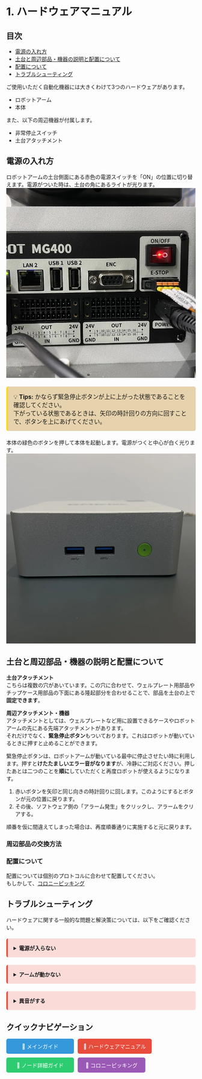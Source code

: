 # 1. ハードウェアマニュアル

## 目次
- [電源の入れ方](#電源の入れ方)
- [土台と周辺部品・機器の説明と配置について](#土台と周辺部品機器の説明と配置について)
- [配置について](#配置について)
- [トラブルシューティング](#トラブルシューティング)

ご使用いただく自動化機器には大きくわけて3つのハードウェアがあります。
- ロボットアーム
- 本体

また、以下の周辺機器が付属します。
- 非常停止スイッチ 
- 土台アタッチメント


## 電源の入れ方

ロボットアームの土台側面にある赤色の電源スイッチを「ON」の位置に切り替えます。電源がついた時は、土台の角にあるライトが光ります。
![ロボットアーム電源](./images\discript-robotswitch.png)
<div style="border-left: 4px solid #ffd700; background:rgb(230, 210, 172); padding: 15px; margin: 20px 0; border-radius: 5px;">
  <p style="margin: 0; font-size: 1.1em;">
    💡 <strong>Tips:</strong> かならず緊急停止ボタンが上に上がった状態であることを確認してください。<br>
    下がっている状態であるときは、矢印の時計回りの方向に回すことで、ボタンを上にあげてください。
  </p>
</div>


本体の緑色のボタンを押して本体を起動します。電源がつくと中心が白く光ります。 
![PC電源](./images\discript-pcswitch.png)

## 土台と周辺部品・機器の説明と配置について

**土台アタッチメント**<br>
こちらは複数の穴があいています。この穴に合わせて、ウェルプレート用部品やチップケース用部品の下面にある隆起部分を合わせることで、部品を土台の上で**固定できます**。

**周辺アタッチメント・機器**<br>
アタッチメントとしては、ウェルプレートなど用に設置できるケースやロボットアームの先にある先端アタッチメントがあります。<br>それだけでなく、**緊急停止ボタン**もついております。これはロボットが動いているときに押すと止めることができます。

緊急停止ボタンは、ロボットアームが動いている最中に停止させたい時に利用します。押すと**けたたましいエラー音がなります**が、冷静にご対応ください。押したあとは二つのことを**順に**していただくと再度ロボットが使えるようになります。

1. 赤いボタンを矢印と同じ向きの時計回りに回します。このようにするとボタンが元の位置に戻ります。
2. その後、ソフトウェア側の「アラーム発生」をクリックし、アラームをクリアする。

順番を仮に間違えてしまった場合は、再度順番通りに実施すると元に戻ります。

### 周辺部品の交換方法


### 配置について
配置については個別のプロトコルに合わせて配置してください。
<br>
もしかして、[コロニーピッキング](protocol/colonypicking.md)

## トラブルシューティング

ハードウェアに関する一般的な問題と解決策については、以下をご確認ください。

<div style="border-left: 4px solid #e74c3c; background: #fadbd8; padding: 15px; margin: 20px 0; border-radius: 5px;">
  <details>
    <summary style="font-weight: bold; cursor: pointer;">電源が入らない</summary>
    <div style="padding: 10px 20px;">
      <strong>確認事項：</strong> 電源ケーブルの接続<br>
      <strong>対処法：</strong> ✅ ケーブルを再接続してください
    </div>
  </details>
</div>

<div style="border-left: 4px solid #e74c3c; background: #fadbd8; padding: 15px; margin: 20px 0; border-radius: 5px;">
  <details>
    <summary style="font-weight: bold; cursor: pointer;">アームが動かない</summary>
    <div style="padding: 10px 20px;">
      <strong>確認事項：</strong> ソフトウェア接続状態<br>
      <strong>対処法：</strong> ✅ 接続を再確立してください
    </div>
  </details>
</div>

<div style="border-left: 4px solid #e74c3c; background: #fadbd8; padding: 15px; margin: 20px 0; border-radius: 5px;">
  <details>
    <summary style="font-weight: bold; cursor: pointer;">異音がする</summary>
    <div style="padding: 10px 20px;">
      <strong>確認事項：</strong> アタッチメントの取り付け<br>
      <strong>対処法：</strong> ⚠️ 正しく取り付け直してください
    </div>
  </details>
</div>

## クイックナビゲーション

<div style="display: flex; flex-wrap: wrap; gap: 10px; margin-bottom: 20px;">
  <a href="readme.md" style="display: block; padding: 10px 15px; background: #3498db; color: white; text-decoration: none; border-radius: 5px; min-width: 150px; text-align: center;">
    📖 メインガイド
  </a>
  <a href="hardware.md" style="display: block; padding: 10px 15px; background: #e74c3c; color: white; text-decoration: none; border-radius: 5px; min-width: 150px; text-align: center;">
    🔧 ハードウェアマニュアル
  </a>
  <a href="nodesdetails.md" style="display: block; padding: 10px 15px; background: #2ecc71; color: white; text-decoration: none; border-radius: 5px; min-width: 150px; text-align: center;">
    🧩 ノード詳細ガイド
  </a>
  <a href="protocol/colonypicking.md" style="display: block; padding: 10px 15px; background: #9b59b6; color: white; text-decoration: none; border-radius: 5px; min-width: 150px; text-align: center;">
    🧪 コロニーピッキング
  </a>
</div>
